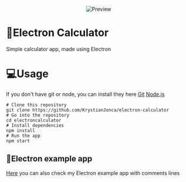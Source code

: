 <p align="center">

<img alt="Preview" src="https://raw.githubusercontent.com/KrystianJonca/electron-calculator/master/preview.PNG"/>

</p>

# 📐Electron Calculator
Simple calculator app, made using Electron

# 💻Usage
If you don't have git or node, you can install they here [Git](https://git-scm.com/downloads "Git") [Node.js](https://nodejs.org/en/download/ "Node.js")

    # Clone this repository
    git clone https://github.com/KrystianJonca/electron-calculator
    # Go into the repository
    cd electroncalculator
    # Install dependencies
    npm install
    # Run the app
    npm start

## 📎Electron example app
[Here](https://github.com/KrystianJonca/nice "Here") you can also check my Electron example app with comments lines
